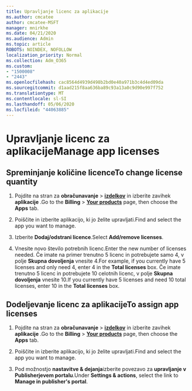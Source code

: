 ```yaml
---
title: Upravljanje licenc za aplikacije
ms.author: cmcatee
author: cmcatee-MSFT
manager: mnirkhe
ms.date: 04/21/2020
ms.audience: Admin
ms.topic: article
ROBOTS: NOINDEX, NOFOLLOW
localization_priority: Normal
ms.collection: Adm_O365
ms.custom:
- "1500008"
- "2443"
ms.openlocfilehash: cac8564d4939d498b2bd0e40a971b3c4d4ed09da
ms.sourcegitcommit: d1aad215f8aa636ba89c93a13a0c9d90e997f752
ms.translationtype: MT
ms.contentlocale: sl-SI
ms.lasthandoff: 05/06/2020
ms.locfileid: "44063885"
---
```

# <a name="manage-app-licenses"></a><span data-ttu-id="0ea7f-102">Upravljanje licenc za aplikacije</span><span class="sxs-lookup"><span data-stu-id="0ea7f-102">Manage app licenses</span></span>

## <a name="to-change-license-quantity"></a><span data-ttu-id="0ea7f-103">Spreminjanje količine licence</span><span class="sxs-lookup"><span data-stu-id="0ea7f-103">To change license quantity</span></span>

1. <span data-ttu-id="0ea7f-104">Pojdite na stran za **obračunavanje** > **[izdelkov](https://go.microsoft.com/fwlink/p/?linkid=842054)** in izberite zavihek **aplikacije** .</span><span class="sxs-lookup"><span data-stu-id="0ea7f-104">Go to the **Billing** > **[Your products](https://go.microsoft.com/fwlink/p/?linkid=842054)** page, then choose the **Apps** tab.</span></span>

2. <span data-ttu-id="0ea7f-105">Poiščite in izberite aplikacijo, ki jo želite upravljati.</span><span class="sxs-lookup"><span data-stu-id="0ea7f-105">Find and select the app you want to manage.</span></span>  

3. <span data-ttu-id="0ea7f-106">Izberite **Dodaj/odstrani licence**.</span><span class="sxs-lookup"><span data-stu-id="0ea7f-106">Select **Add/remove licenses**.</span></span>

4. <span data-ttu-id="0ea7f-107">Vnesite novo število potrebnih licenc.</span><span class="sxs-lookup"><span data-stu-id="0ea7f-107">Enter the new number of licenses needed.</span></span> <span data-ttu-id="0ea7f-108">Če imate na primer trenutno 5 licenc in potrebujete samo 4, v polje **Skupna dovoljenja** vnesite 4.</span><span class="sxs-lookup"><span data-stu-id="0ea7f-108">For example, if you currently have 5 licenses and only need 4, enter 4 in the **Total licenses** box.</span></span> <span data-ttu-id="0ea7f-109">Če imate trenutno 5 licenc in potrebujete 10 celotnih licenc, v polje **Skupna dovoljenja** vnesite 10.</span><span class="sxs-lookup"><span data-stu-id="0ea7f-109">If you currently have 5 licenses and need 10 total licenses, enter 10 in the **Total licenses** box.</span></span>

## <a name="to-assign-app-licenses"></a><span data-ttu-id="0ea7f-110">Dodeljevanje licenc za aplikacije</span><span class="sxs-lookup"><span data-stu-id="0ea7f-110">To assign app licenses</span></span>

1. <span data-ttu-id="0ea7f-111">Pojdite na stran za **obračunavanje** > **[izdelkov](https://go.microsoft.com/fwlink/p/?linkid=842054)** in izberite zavihek **aplikacije** .</span><span class="sxs-lookup"><span data-stu-id="0ea7f-111">Go to the **Billing** > **[Your products](https://go.microsoft.com/fwlink/p/?linkid=842054)** page, then choose the **Apps** tab.</span></span>

2. <span data-ttu-id="0ea7f-112">Poiščite in izberite aplikacijo, ki jo želite upravljati.</span><span class="sxs-lookup"><span data-stu-id="0ea7f-112">Find and select the app you want to manage.</span></span>  

3. <span data-ttu-id="0ea7f-113">Pod možnostjo **nastavitve & dejanja**izberite povezavo za **upravljanje v Publisherjevem portalu**.</span><span class="sxs-lookup"><span data-stu-id="0ea7f-113">Under **Settings & actions**, select the link to **Manage in publisher's portal**.</span></span>